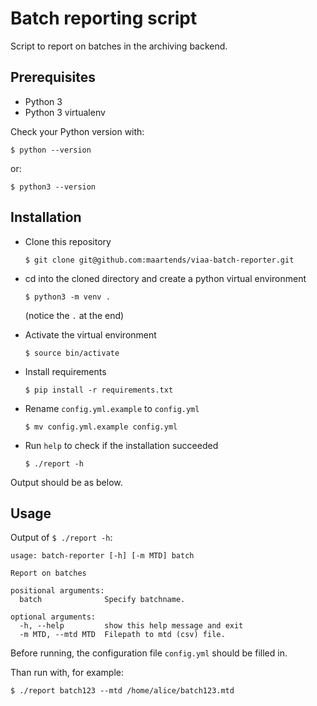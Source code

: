 # Batch reporting script

Script to report on batches in the archiving backend.

## Prerequisites

- Python 3
- Python 3 virtualenv

Check your Python version with:

    $ python --version

or:

    $ python3 --version

## Installation

- Clone this repository

      $ git clone git@github.com:maartends/viaa-batch-reporter.git

- cd into the cloned directory and create a python virtual environment

      $ python3 -m venv .

    (notice the `.` at the end)

- Activate the virtual environment

      $ source bin/activate

- Install requirements

      $ pip install -r requirements.txt

- Rename `config.yml.example` to `config.yml`

      $ mv config.yml.example config.yml

- Run `help` to check if the installation succeeded

      $ ./report -h

Output should be as below.

## Usage

Output of `$ ./report -h`:

```
usage: batch-reporter [-h] [-m MTD] batch

Report on batches

positional arguments:
  batch              Specify batchname.

optional arguments:
  -h, --help         show this help message and exit
  -m MTD, --mtd MTD  Filepath to mtd (csv) file.
```

Before running, the configuration file `config.yml` should be filled in.

Than run with, for example:

    $ ./report batch123 --mtd /home/alice/batch123.mtd

